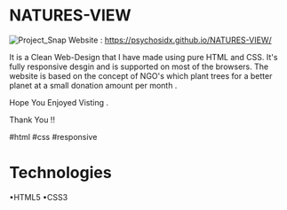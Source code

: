 # NATURES-VIEW

![Project_Snap](https://user-images.githubusercontent.com/63893110/131526878-3977f2b5-4154-47d0-a4d6-c20b88375eaa.png)
Website : https://psychosidx.github.io/NATURES-VIEW/

It is a Clean Web-Design that I have made using pure HTML and CSS.
It's fully responsive desgin and is supported on most of the browsers.
The website is based on the concept of NGO's which plant trees for a better planet at a small donation amount per month .

Hope You Enjoyed Visting .

Thank You !!


#html #css #responsive 

# Technologies 

•HTML5
•CSS3
